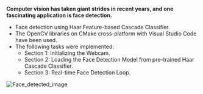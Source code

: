 **Computer vision has taken giant strides in recent years, and one fascinating application is face detection.**

- Face detection using Haar Feature-based Cascade Classifier.
- The OpenCV libraries on CMake cross-platform with Visual Studio Code have been used.
- The following tasks were implemented:
   - Section 1: Initializing the Webcam.
   - Section 2: Loading the Face Detection Model from pre-trained Haar Cascade Classifier.
   - Section 3: Real-time Face Detection Loop.
     
![Face_detected_image](https://github.com/abulzunayed/C_plus_plus_Projects/assets/122612945/31a636c4-3de5-4b04-9534-34ad8e4008f8)
